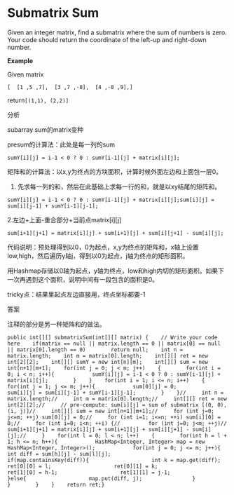 # Submatrix Sum

Given an integer matrix, find a submatrix where the sum of numbers is zero. Your code should return the coordinate of the left-up and right-down number.

**Example**

Given matrix

```text
[  [1 ,5 ,7],  [3 ,7 ,-8],  [4 ,-8 ,9],]
```

return`[(1,1), (2,2)]`

分析

subarray sum的matrix变种

presum的计算法：此处是每一列的sum

```text
sumY[i][j] = i-1 < 0 ? 0 : sumY[i-1][j] + matrix[i][j];
```

矩阵和的计算法：以x,y为终点的方块面积，计算时候外面左边和上面包一层0。

1. 先求每一列的和，然后在此基础上求每一行的和，就是以xy结尾的矩阵和。

```text
sumY[i][j] = i-1 < 0 ? 0 : sumY[i-1][j] + matrix[i][j];sum[i][j] = sum[i][j-1] + sumY[i-1][j-1];
```

2.左边+上面-重合部分+当前点matrix\[i\]\[j\]

```text
sum[i+1][j+1] = matrix[i][j] + sum[i+1][j] + sum[i][j+1] - sum[i][j];
```

代码说明：预处理得到以0，0为起点，x,y为终点的矩阵和，x轴上设置low,high，然后遍历y轴j，得到以0为起点，j轴为终点的矩形面积。

用Hashmap存储以0轴为起点，y轴为终点，low和high内切的矩形面积。如果下一次再遇到这个面积，说明中间有一段包含的面积是0。

tricky点：结果里起点左边直接用，终点坐标都要-1

答案

注释的部分是另一种矩阵和的做法。

```text
public int[][] submatrixSum(int[][] matrix) {    // Write your code here    if(matrix == null || matrix.length == 0 || matrix[0] == null || matrix[0].length == 0)        return null;    int n = matrix.length;    int m = matrix[0].length;    int[][] ret = new int[2][2];    int[][] sumY = new int[n][m];    int[][] sum = new int[n+1][m+1];    for(int j = 0; j < m; j++)    {        for(int i = 0; i < n; i++){            sumY[i][j] = i-1 < 0 ? 0 : sumY[i-1][j] + matrix[i][j];        }    }    for(int i = 1; i <= n; i++)    {        for(int j = 1; j <= m; j++){            sum[0][j] = 0;            sum[i][j] = sum[i][j-1] + sumY[i-1][j-1];        }    }//     int n = matrix.length;//     int m = matrix[0].length;//     int[][] ret = new int[2][2];//     // pre-compute: sum[i][j] = sum of submatrix [(0, 0), (i, j)]//     int[][] sum = new int[n+1][m+1];//     for (int j=0; j<=m; ++j) sum[0][j] = 0;//     for (int i=1; i<=n; ++i) sum[i][0] = 0;//     for (int i=0; i<n; ++i) {//         for (int j=0; j<m; ++j)//             sum[i+1][j+1] = matrix[i][j] + sum[i+1][j] + sum[i][j+1] - sum[i][j];//     }    for(int l = 0; l < n; l++)    {        for(int h = l + 1; h <= n; h++){            HashMap<Integer, Integer> map = new HashMap<Integer, Integer>();            for(int j = 0; j <= m; j++){                int diff = sum[h][j] - sum[l][j];                if(map.containsKey(diff)){                    int k = map.get(diff);                    ret[0][0] = l;                    ret[0][1] = k;                    ret[1][0] = h-1;                    ret[1][1] = j-1;                }else{                    map.put(diff, j);                }            }        }    }    return ret;}
```

